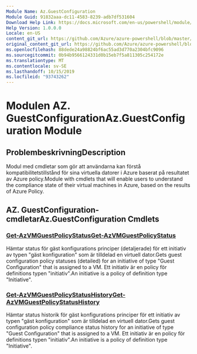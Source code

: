 ```yaml
---
Module Name: Az.GuestConfiguration
Module Guid: 91832aaa-dc11-4583-8239-adb7df531604
Download Help Link: https://docs.microsoft.com/en-us/powershell/module/az.guestconfiguration
Help Version: 1.0.0.0
Locale: en-US
content_git_url: https://github.com/Azure/azure-powershell/blob/master/src/GuestConfiguration/GuestConfiguration/help/Az.GuestConfiguration.md
original_content_git_url: https://github.com/Azure/azure-powershell/blob/master/src/GuestConfiguration/GuestConfiguration/help/Az.GuestConfiguration.md
ms.openlocfilehash: 88dede24a98824bf6ac55ad3d770a2304bfc9096
ms.sourcegitcommit: 0b94b9566124331d0b15eb7f5a811305c254172e
ms.translationtype: MT
ms.contentlocale: sv-SE
ms.lasthandoff: 10/15/2019
ms.locfileid: "93743262"
---
```

# <span data-ttu-id="0c28e-101">Modulen AZ. GuestConfiguration</span><span class="sxs-lookup"><span data-stu-id="0c28e-101">Az.GuestConfiguration Module</span></span>
## <span data-ttu-id="0c28e-102">Problembeskrivning</span><span class="sxs-lookup"><span data-stu-id="0c28e-102">Description</span></span>
<span data-ttu-id="0c28e-103">Modul med cmdletar som gör att användarna kan förstå kompatibilitetstillstånd för sina virtuella datorer i Azure baserat på resultatet av Azure policy.</span><span class="sxs-lookup"><span data-stu-id="0c28e-103">Module with cmdlets that will enable users to understand the compliance state of their virtual machines in Azure, based on the results of Azure Policy.</span></span>

## <span data-ttu-id="0c28e-104">AZ. GuestConfiguration-cmdletar</span><span class="sxs-lookup"><span data-stu-id="0c28e-104">Az.GuestConfiguration Cmdlets</span></span>
### [<span data-ttu-id="0c28e-105">Get-AzVMGuestPolicyStatus</span><span class="sxs-lookup"><span data-stu-id="0c28e-105">Get-AzVMGuestPolicyStatus</span></span>](Get-AzVMGuestPolicyStatus.md)
<span data-ttu-id="0c28e-106">Hämtar status för gäst konfigurations principer (detaljerade) för ett initiativ av typen "gäst konfiguration" som är tilldelad en virtuell dator.</span><span class="sxs-lookup"><span data-stu-id="0c28e-106">Gets guest configuration policy statuses (detailed) for an initiative of type "Guest Configuration" that is assigned to a VM.</span></span>
<span data-ttu-id="0c28e-107">Ett initiativ är en policy för definitions typen "initiativ".</span><span class="sxs-lookup"><span data-stu-id="0c28e-107">An initiative is a policy of definition type "Initiative".</span></span>

### [<span data-ttu-id="0c28e-108">Get-AzVMGuestPolicyStatusHistory</span><span class="sxs-lookup"><span data-stu-id="0c28e-108">Get-AzVMGuestPolicyStatusHistory</span></span>](Get-AzVMGuestPolicyStatusHistory.md)
<span data-ttu-id="0c28e-109">Hämtar status historik för gäst konfigurations principer för ett initiativ av typen "gäst konfiguration" som är tilldelad en virtuell dator.</span><span class="sxs-lookup"><span data-stu-id="0c28e-109">Gets guest configuration policy compliance status history for an initiative of type "Guest Configuration" that is assigned to a VM.</span></span>
<span data-ttu-id="0c28e-110">Ett initiativ är en policy för definitions typen "initiativ".</span><span class="sxs-lookup"><span data-stu-id="0c28e-110">An initiative is a policy of definition type "Initiative".</span></span>

